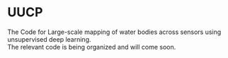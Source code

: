 # UUCP
The Code for Large-scale mapping of water bodies across sensors using unsupervised deep learning.  
The relevant code is being organized and will come soon.
